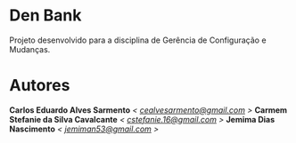 # Den Bank

Projeto desenvolvido para a disciplina de Gerência de Configuração e Mudanças.

# Autores
**Carlos Eduardo Alves Sarmento** _< cealvesarmento@gmail.com >_
**Carmem Stefanie da Silva Cavalcante** _< cstefanie.16@gmail.com >_
**Jemima Dias Nascimento** _< jemiman53@gmail.com >_